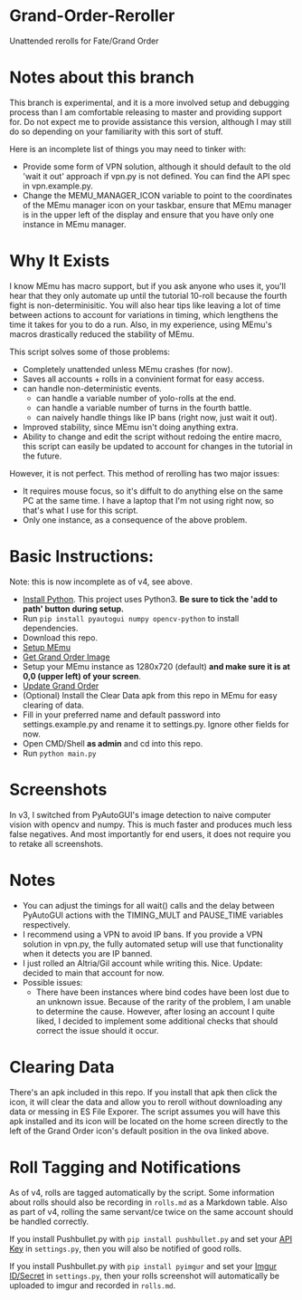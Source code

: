 # Grand-Order-Reroller
Unattended rerolls for Fate/Grand Order

# Notes about this branch
This branch is experimental, and it is a more involved setup and debugging process than I am comfortable releasing to master and providing support for. Do not expect me to provide assistance this version, although I may still do so depending on your familiarity with this sort of stuff. 

Here is an incomplete list of things you may need to tinker with:
- Provide some form of VPN solution, although it should default to the old 'wait it out' approach if vpn.py is not defined. You can find the API spec in vpn.example.py.
- Change the MEMU_MANAGER_ICON variable to point to the coordinates of the MEmu manager icon on your taskbar, ensure that MEmu manager is in the upper left of the display and ensure that you have only one instance in MEmu manager.

# Why It Exists
I know MEmu has macro support, but if you ask anyone who uses it, you'll hear that they only automate up until the tutorial 10-roll because the fourth fight is non-determinisitic. You will also hear tips like leaving a lot of time between actions to account for variations in timing, which lengthens the time it takes for you to do a run. Also, in my experience, using MEmu's macros drastically reduced the stability of MEmu. 

This script solves some of those problems:
- Completely unattended unless MEmu crashes (for now).
- Saves all accounts + rolls in a convinient format for easy access.
- can handle non-deterministic events.
  - can handle a variable number of yolo-rolls at the end.
  - can handle a variable number of turns in the fourth battle.
  - can naively handle things like IP bans (right now, just wait it out).
- Improved stability, since MEmu isn't doing anything extra.
- Ability to change and edit the script without redoing the entire macro, this script can easily be updated to account for changes in the tutorial in the future.

However, it is not perfect. This method of rerolling has two major issues:
- It requires mouse focus, so it's diffult to do anything else on the same PC at the same time. I have a laptop that I'm not using right now, so that's what I use for this script.
- Only one instance, as a consequence of the above problem.

# Basic Instructions:
Note: this is now incomplete as of v4, see above.
- [Install Python](https://wiki.python.org/moin/BeginnersGuide/Download). This project uses Python3. **Be sure to tick the 'add to path' button during setup.**
- Run `pip install pyautogui numpy opencv-python` to install dependencies.
- Download this repo.
- [Setup MEmu](https://www.reddit.com/r/grandorder/comments/6akkkq/emu_wars_episode_x_return_of_the_emu/)
- [Get Grand Order Image](https://www.reddit.com/r/grandorder/comments/6jompd/modified_memu_image_with_fgo_na_preloaded_and/)
- Setup your MEmu instance as 1280x720 (default) **and make sure it is at 0,0 (upper left) of your screen**.
- [Update Grand Order](https://drive.google.com/file/d/0B8tqm0cp0TuwWWNZRDgwZUFSMmM/view)
- (Optional) Install the Clear Data apk from this repo in MEmu for easy clearing of data.
- Fill in your preferred name and default password into settings.example.py and rename it to settings.py. Ignore other fields for now.
- Open CMD/Shell **as admin** and cd into this repo.
- Run ```python main.py```

# Screenshots
In v3, I switched from PyAutoGUI's image detection to naive computer vision with opencv and numpy. This is much faster and produces much less false negatives. And most importantly for end users, it does not require you to retake all screenshots. 

# Notes
- You can adjust the timings for all wait() calls and the delay between PyAutoGUI actions with the TIMING_MULT and PAUSE_TIME variables respectively.
- I recommend using a VPN to avoid IP bans. If you provide a VPN solution in vpn.py, the fully automated setup will use that functionality when it detects you are IP banned. 
- I just rolled an Altria/Gil account while writing this. Nice. Update: decided to main that account for now.
- Possible issues:
  - There have been instances where bind codes have been lost due to an unknown issue. Because of the rarity of the problem, I am unable to determine the cause. However, after losing an account I quite liked, I decided to implement some additional checks that should correct the issue should it occur.
  
# Clearing Data
There's an apk included in this repo. If you install that apk then click the icon, it will clear the data and allow you to reroll without downloading any data or messing in ES File Exporer. The script assumes you will have this apk installed and its icon will be located on the home screen directly to the left of the Grand Order icon's default position in the ova linked above.

# Roll Tagging and Notifications
As of v4, rolls are tagged automatically by the script. Some information about rolls should also be recording in `rolls.md` as a Markdown table. Also as part of v4, rolling the same servant/ce twice on the same account should be handled correctly.

If you install Pushbullet.py with `pip install pushbullet.py` and set your [API Key](https://docs.pushbullet.com/v1/) in `settings.py`, then you will also be notified of good rolls.

If you install Pushbullet.py with `pip install pyimgur` and set your [Imgur ID/Secret](https://api.imgur.com/oauth2/addclient) in `settings.py`, then your rolls screenshot will automatically be uploaded to imgur and recorded in `rolls.md`.




